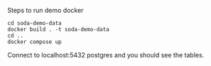 Steps to run demo docker
```shell
cd soda-demo-data
docker build . -t soda-demo-data
cd ..
docker compose up
```

Connect to localhost:5432 postgres and you should see the tables.

